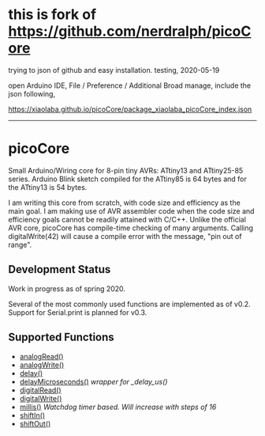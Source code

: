 # this is fork of https://github.com/nerdralph/picoCore
trying to json of github and easy installation.
testing, 2020-05-19

open Arduino IDE, File / Preference / Additional Broad manage, include the json following,  

https://xiaolaba.github.io/picoCore/package_xiaolaba_picoCore_index.json  


-----------------------------------------




# picoCore
Small Arduino/Wiring core for 8-pin tiny AVRs: ATtiny13 and ATtiny25-85 series.  Arduino Blink sketch compiled for the ATtiny85 is 64 bytes and for the ATtiny13 is 54 bytes.

I am writing this core from scratch, with code size and efficiency as the main goal.  I am making use of AVR assembler code when the code size and efficiency goals cannot be readily attained with C/C++.  Unlike the official AVR core, picoCore has compile-time checking of many arguments.  Calling digitalWrite(42) will cause a compile error with the message, "pin out of range". 


## Development Status
Work in progress as of spring 2020.

Several of the most commonly used functions are implemented as of v0.2. Support for Serial.print is planned for v0.3.

## Supported Functions
* [analogRead()](https://www.arduino.cc/en/Reference/AnalogRead)
* [analogWrite()](https://www.arduino.cc/en/Reference/AnalogWrite)
* [delay()](https://www.arduino.cc/en/Reference/Delay)
* [delayMicroseconds()](https://www.arduino.cc/en/Reference/DelayMicroseconds)   *wrapper for _delay_us()*
* [digitalRead()](https://www.arduino.cc/en/Reference/DigitalRead)
* [digitalWrite()](https://www.arduino.cc/en/Reference/DigitalWrite)
* [millis()](https://www.arduino.cc/en/Reference/Millis)   *Watchdog timer based. Will increase with steps of 16*
* [shiftIn()](https://www.arduino.cc/en/Reference/ShiftIn)
* [shiftOut()](https://www.arduino.cc/en/Reference/ShiftOut)

